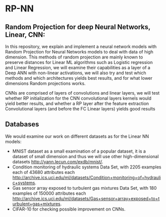 # RP-NN
## Random Projection for deep Neural Networks, Linear, CNN:
In this repository, we explain and implement a neural network models with Random Projection for Neural Networks models to
deal with data of high dimension.
This methods of random projection are mainly known to preserve distances for Linear ML algorithms such as Logistic regression and Linear Regression,
we will examine their capabilities as a layer of a Deep ANN with non-linear activations, we will also try and test which methods and which architectures yields best results,
and for what lower dimensions Random projections works.<br/>

CNNs are comprised of layers of convolutions and linear layers, we will test whether RP initialization for the CNN convolutional layers kernels would yield better results,
and whether a RP layer after the feature extraction Convolutional layers (and before the FC Linear layers) yields good results

## Databases
We would examine our work on different datasets as for the Linear NN models:
* MNIST dataset as a small examination of a popular dataset, it is a dataset of small dimension and thus we will use other high-dimensional datasets http://yann.lecun.com/exdb/mnist/.
* Condition monitoring of hydraulic systems Data Set, with 2205 examples each of 43680 attributes each http://archive.ics.uci.edu/ml/datasets/Condition+monitoring+of+hydraulic+systems.
* Gas sensor array exposed to turbulent gas mixtures Data Set, with 180 examples of 150000 attributes each http://archive.ics.uci.edu/ml/datasets/Gas+sensor+array+exposed+to+turbulent+gas+mixtures.
* CIFAR-10 for checking possible improvement on CNNs.
